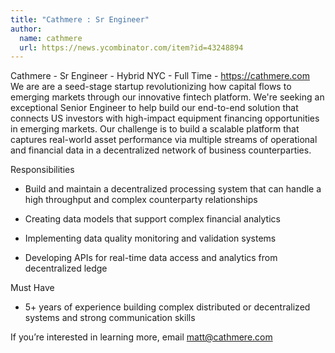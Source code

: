 ```yaml
---
title: "Cathmere : Sr Engineer"
author:
  name: cathmere
  url: https://news.ycombinator.com/item?id=43248894
---
```

Cathmere - Sr Engineer - Hybrid NYC - Full Time - <a href="https:&#x2F;&#x2F;cathmere.com" rel="nofollow">https:&#x2F;&#x2F;cathmere.com</a>
We are are a seed-stage startup revolutionizing how capital flows to emerging markets through our innovative fintech platform. We&#x27;re seeking an exceptional Senior Engineer to help build our end-to-end solution that connects US investors with high-impact equipment financing opportunities in emerging markets. Our challenge is to build a scalable platform that captures real-world asset performance via multiple streams of operational and financial data in a decentralized network of business counterparties.

Responsibilities

- Build and maintain a decentralized processing system that can handle a high throughput and complex counterparty relationships

- Creating data models that support complex financial analytics

- Implementing data quality monitoring and validation systems

- Developing APIs for real-time data access and analytics from decentralized ledge

Must Have

- 5+ years of experience building complex distributed or decentralized systems and strong communication skills

If you’re interested in learning more, email matt@cathmere.com
<JobApplication />
